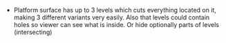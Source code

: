 * Platform surface has up to 3 levels which cuts everything located on it, making 3 different variants very easily. Also that levels could contain holes so viewer can see what is inside. Or hide optionally parts of levels (intersecting)